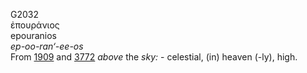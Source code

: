 <body>
  <p>G2032<br>  ἐπουράνιος  <br> epouranios  <br><i>ep-oo-ran‘-ee-os </i><br>From <a href="g1909.htm">1909</a> and <a href="g3772.htm">3772</a>  <i>above</i> the <i>sky:</i> - celestial, (in) heaven (-ly), high.<br></p>
 </body>